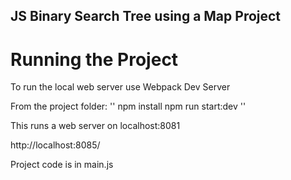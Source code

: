 ## JS Binary Search Tree using a Map Project

# Running the Project

To run the local web server use Webpack Dev Server

From the project folder:
''
npm install
npm run start:dev
''

This runs a web server on localhost:8081

http://localhost:8085/

Project code is in main.js